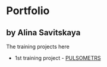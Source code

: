# Portfolio 
## by Alina Savitskaya
The training projects here
* 1st training project - [PULSOMETRS](https://ali-sa-code.github.io/pulsometrs/ "pulsometrs")
